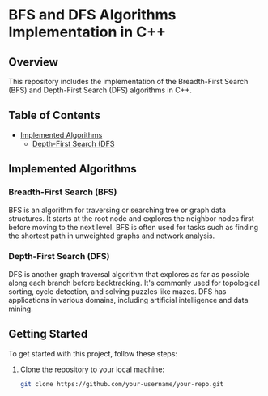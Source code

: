 # BFS and DFS Algorithms Implementation in C++

## Overview

This repository includes the implementation of the Breadth-First Search (BFS) and Depth-First Search (DFS) algorithms in C++. 
## Table of Contents

- [Implemented Algorithms](#implemented-algorithms)
     - [Depth-First Search (DFS](#Depth-First-Search-(DFS))
## Implemented Algorithms

### Breadth-First Search (BFS)

BFS is an algorithm for traversing or searching tree or graph data structures. It starts at the root node and explores the neighbor nodes first before moving to the next level. BFS is often used for tasks such as finding the shortest path in unweighted graphs and network analysis.

### Depth-First Search (DFS)

DFS is another graph traversal algorithm that explores as far as possible along each branch before backtracking. It's commonly used for topological sorting, cycle detection, and solving puzzles like mazes. DFS has applications in various domains, including artificial intelligence and data mining.

## Getting Started

To get started with this project, follow these steps:

1. Clone the repository to your local machine:

   ```bash
   git clone https://github.com/your-username/your-repo.git
